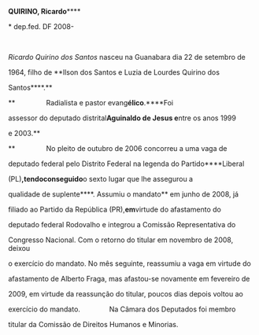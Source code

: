 **QUIRINO, Ricardo******



\* dep.fed. DF 2008-



               



*Ricardo Quirino dos Santos* nasceu na Guanabara dia 22 de setembro de

1964, filho de **Ilson dos Santos e Luzia de Lourdes Quirino dos

Santos****.**



**                Radialista e pastor evang****élico****.****Foi

assessor do deputado distrital**Aguinaldo de Jesus e**ntre os anos 1999

e 2003.**



**                No pleito de outubro de 2006 concorreu a uma vaga de

deputado federal pelo Distrito Federal na legenda do Partido****Liberal

(PL)****,****tendo****conseguido****o sexto lugar que lhe assegurou a

qualidade de suplente****. Assumiu o mandato** em junho de 2008, já

filiado ao Partido da República (PR),**em**virtude do afastamento do

deputado federal Rodovalho e integrou a Comissão Representativa do

Congresso Nacional. Com o retorno do titular em novembro de 2008, deixou

o exercício do mandato. No mês seguinte, reassumiu a vaga em virtude do

afastamento de Alberto Fraga, mas afastou-se novamente em fevereiro de

2009, em virtude da reassunção do titular, poucos dias depois voltou ao

exercício do mandato.               Na Câmara dos Deputados foi membro

titular da Comissão de Direitos Humanos e Minorias.



 



